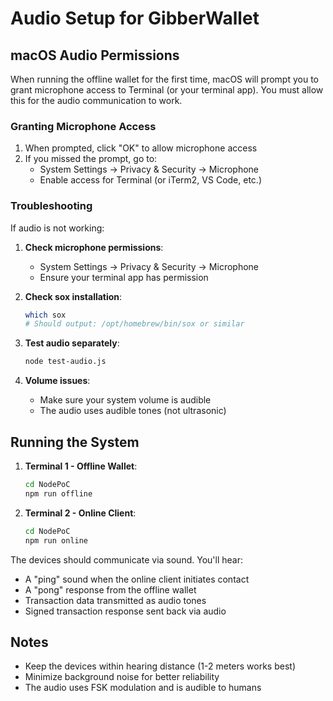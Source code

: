 # Audio Setup for GibberWallet

## macOS Audio Permissions

When running the offline wallet for the first time, macOS will prompt you to grant microphone access to Terminal (or your terminal app). You must allow this for the audio communication to work.

### Granting Microphone Access

1. When prompted, click "OK" to allow microphone access
2. If you missed the prompt, go to:
   - System Settings → Privacy & Security → Microphone
   - Enable access for Terminal (or iTerm2, VS Code, etc.)

### Troubleshooting

If audio is not working:

1. **Check microphone permissions**: 
   - System Settings → Privacy & Security → Microphone
   - Ensure your terminal app has permission

2. **Check sox installation**:
   ```bash
   which sox
   # Should output: /opt/homebrew/bin/sox or similar
   ```

3. **Test audio separately**:
   ```bash
   node test-audio.js
   ```

4. **Volume issues**:
   - Make sure your system volume is audible
   - The audio uses audible tones (not ultrasonic)

## Running the System

1. **Terminal 1 - Offline Wallet**:
   ```bash
   cd NodePoC
   npm run offline
   ```

2. **Terminal 2 - Online Client**:
   ```bash
   cd NodePoC
   npm run online
   ```

The devices should communicate via sound. You'll hear:
- A "ping" sound when the online client initiates contact
- A "pong" response from the offline wallet
- Transaction data transmitted as audio tones
- Signed transaction response sent back via audio

## Notes

- Keep the devices within hearing distance (1-2 meters works best)
- Minimize background noise for better reliability
- The audio uses FSK modulation and is audible to humans